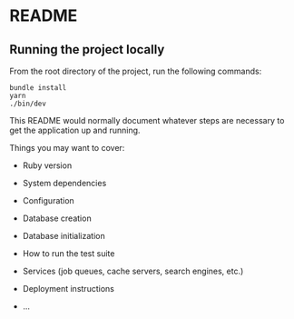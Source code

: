 # README

## Running the project locally

From the root directory of the project, run the following commands:

```
bundle install
yarn
./bin/dev
```

This README would normally document whatever steps are necessary to get the
application up and running.

Things you may want to cover:

- Ruby version

- System dependencies

- Configuration

- Database creation

- Database initialization

- How to run the test suite

- Services (job queues, cache servers, search engines, etc.)

- Deployment instructions

- ...
